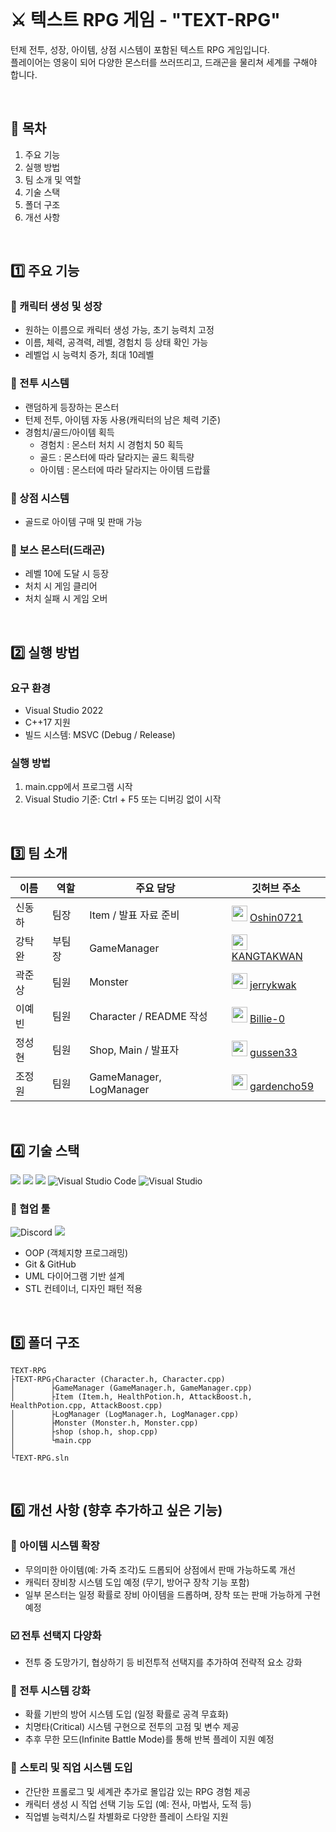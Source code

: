 <br/>

# ⚔️ 텍스트 RPG 게임 - "TEXT-RPG"

턴제 전투, 성장, 아이템, 상점 시스템이 포함된 텍스트 RPG 게임입니다.
<br/>
플레이어는 영웅이 되어 다양한 몬스터를 쓰러뜨리고, 드래곤을 물리쳐 세계를 구해야 합니다.

<br/>

## 📑 목차
1. 주요 기능
2. 실행 방법
3. 팀 소개 및 역할
4. 기술 스택
5. 폴더 구조
6. 개선 사항

<br/>

## 1️⃣ 주요 기능

### 🔹 캐릭터 생성 및 성장
- 원하는 이름으로 캐릭터 생성 가능, 초기 능력치 고정
- 이름, 체력, 공격력, 레벨, 경험치 등 상태 확인 가능
- 레벨업 시 능력치 증가, 최대 10레벨

### 🔹 전투 시스템
- 랜덤하게 등장하는 몬스터
- 턴제 전투, 아이템 자동 사용(캐릭터의 남은 체력 기준)
- 경험치/골드/아이템 획득
  - 경험치 : 몬스터 처치 시 경험치 50 획득
  - 골드 : 몬스터에 따라 달라지는 골드 획득량
  - 아이템 : 몬스터에 따라 달라지는 아이템 드랍률

### 🔹 상점 시스템
- 골드로 아이템 구매 및 판매 가능

### 🔹 보스 몬스터(드래곤)
- 레벨 10에 도달 시 등장
- 처치 시 게임 클리어
- 처치 실패 시 게임 오버

<br/>

## 2️⃣ 실행 방법

### 요구 환경
- Visual Studio 2022
- C++17 지원
- 빌드 시스템: MSVC (Debug / Release)

### 실행 방법
1. main.cpp에서 프로그램 시작
2. Visual Studio 기준: Ctrl + F5 또는 디버깅 없이 시작

<br/>

## 3️⃣ 팀 소개

| 이름 | 역할 | 주요 담당 | 깃허브 주소 |
|------|------|-----------|-------------|
| 신동하 | 팀장 | Item / 발표 자료 준비 | <img src="https://github.com/Oshin0721.png" width="25px;"/> <a href="https://github.com/Oshin0721">Oshin0721 |
| 강탁완 | 부팀장 | GameManager | <img src="https://github.com/KANGTAKWAN.png" width="25px;"/> <a href="https://github.com/KANGTAKWAN">KANGTAKWAN |
| 곽준상 | 팀원 | Monster | <img src="https://github.com/jerrykwak.png" width="25px;"/> <a href="https://github.com/jerrykwak">jerrykwak |
| 이예빈 | 팀원 | Character / README 작성 | <img src="https://github.com/Billie-0.png" width="25px;"/> <a href="https://github.com/Billie-0">Billie-0 |
| 정성현 | 팀원 | Shop, Main / 발표자 | <img src="https://github.com/gussen33.png" width="25px;"/> <a href="https://github.com/gussen33">gussen33 |
| 조정원 | 팀원 | GameManager, LogManager | <img src="https://github.com/gardencho59.png" width="25px;"/> <a href="https://github.com/gardencho59">gardencho59 |

<br/>

## 4️⃣ 기술 스택
<img src="https://img.shields.io/badge/c++-00599C?style=for-the-badge&logo=c%2B%2B&logoColor=white"> <img src="https://img.shields.io/badge/github-181717?style=for-the-badge&logo=github&logoColor=white"> <img src="https://img.shields.io/badge/git-F05032?style=for-the-badge&logo=git&logoColor=white"> ![Visual Studio Code](https://img.shields.io/badge/Visual%20Studio%20Code-0078d7.svg?style=for-the-badge&logo=visual-studio-code&logoColor=white) ![Visual Studio](https://img.shields.io/badge/Visual%20Studio-5C2D91.svg?style=for-the-badge&logo=visual-studio&logoColor=white)
### 🤝 협업 툴
![Discord](https://img.shields.io/badge/Discord-%235865F2.svg?style=for-the-badge&logo=discord&logoColor=white) <img src="https://img.shields.io/badge/ZEP-5C57F2?style=for-the-badge&logo=ZEP&logoColor=white">

- OOP (객체지향 프로그래밍)
- Git & GitHub
- UML 다이어그램 기반 설계
- STL 컨테이너, 디자인 패턴 적용

<br/>

## 5️⃣ 폴더 구조
```
TEXT-RPG
├TEXT-RPG┌Character (Character.h, Character.cpp)
│        ├GameManager (GameManager.h, GameManager.cpp)
│        ├Item (Item.h, HealthPotion.h, AttackBoost.h, HealthPotion.cpp, AttackBoost.cpp)
│        ├LogManager (LogManager.h, LogManager.cpp)
│        ├Monster (Monster.h, Monster.cpp)
│        ├shop (shop.h, shop.cpp)
│        └main.cpp
│
└TEXT-RPG.sln
```

<br/>

## 6️⃣ 개선 사항 (향후 추가하고 싶은 기능)

### 🎁 아이템 시스템 확장
- 무의미한 아이템(예: 가죽 조각)도 드롭되어 상점에서 판매 가능하도록 개선
- 캐릭터 장비창 시스템 도입 예정 (무기, 방어구 장착 기능 포함)
- 일부 몬스터는 일정 확률로 장비 아이템을 드롭하며, 장착 또는 판매 가능하게 구현 예정

### ☑️ 전투 선택지 다양화
- 전투 중 도망가기, 협상하기 등 비전투적 선택지를 추가하여 전략적 요소 강화

### 🏹 전투 시스템 강화
- 확률 기반의 방어 시스템 도입 (일정 확률로 공격 무효화)
- 치명타(Critical) 시스템 구현으로 전투의 고점 및 변수 제공
- 추후 무한 모드(Infinite Battle Mode)를 통해 반복 플레이 지원 예정

### 📜 스토리 및 직업 시스템 도입
- 간단한 프롤로그 및 세계관 추가로 몰입감 있는 RPG 경험 제공
- 캐릭터 생성 시 직업 선택 기능 도입 (예: 전사, 마법사, 도적 등)
- 직업별 능력치/스킬 차별화로 다양한 플레이 스타일 지원
